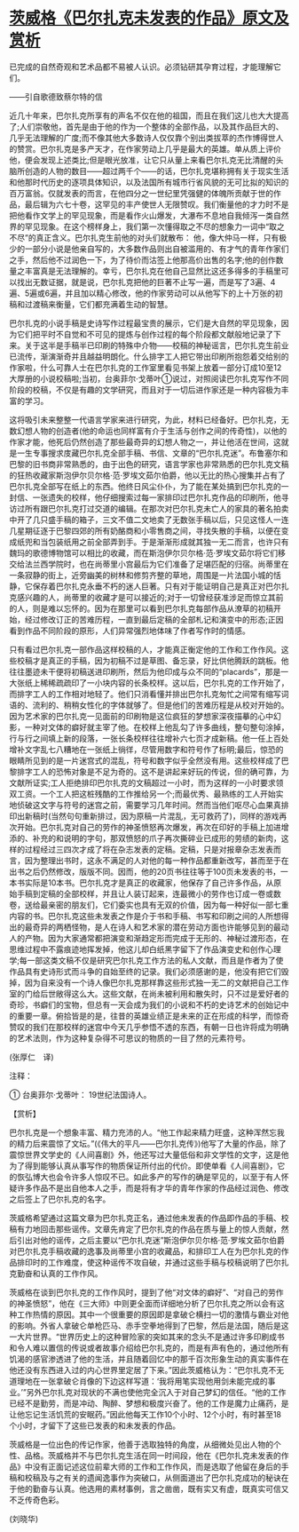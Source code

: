 # [茨威格《巴尔扎克未发表的作品》原文及赏析](https://www.vrrw.net/wx/12007.html)

已完成的自然奇观和艺术品都不易被人认识。必须钻研其孕育过程，才能理解它们。

——引自歌德致蔡尔特的信

近几十年来，巴尔扎克所享有的声名不仅在他的祖国，而且在我们这儿也大大提高了;人们崇敬他，首先是由于他的作为一个整体的全部作品，以及其作品巨大的、几乎无法理解的广度;而不像其他大多数诗人仅仅靠个别出类拔萃的杰作博得世人的赞赏。巴尔扎克是多产天才，在作家劳动上几乎是最大的英雄。单从质上评价他，便会发现上述类比;但是眼光放准，让它只从量上来看巴尔扎克无比清醒的头脑所创造的人物的数目——超过两千个——的话，巴尔扎克堪称拥有关于现实生活和他那时代历史的逐项具体知识，以及法国所有城市行省风貌的无可比拟的知识的百万富翁。仅就发表的而言，在他四分之一世纪里凭强健的体魄所贡献于世的作品，最后辑为六七十卷，这罕见的丰产使世人无限赞叹。我们衡量他的才力时不是把他看作文学上的罕见现象，而是看作火山爆发，大瀑布不息地自我倾泻一类自然界的罕见现象。在这个榜样身上，我们第一次懂得取之不尽的想象力一词中“取之不尽”的真正含义。巴尔扎克生前他的对头们就散布： 他，像大仲马一样，只有极少的一部分小说是他亲自写的，大多数作品则出自被滥用的、有才气的青年作家们之手，然后他不过润色一下，为了待价而沽签上他那高价出售的名字;他的创作数量之丰富真是无法理解的。幸亏，巴尔扎克在他自己显然比这还多得多的手稿里可以找出无数证据，就是说，巴尔扎克把他的巨著不止写一遍，而是写了3遍、4遍、5遍或6遍，并且加以精心修改，他的作家劳动可以从他写下的上十万张的初稿和过渡稿来衡量，它们都充满着生动的智慧。



巴尔扎克的小说手稿是史诗写作过程最宝贵的展示，它们是大自然的罕见现象，因为它们把平时不自觉和不可见的提炼与创作过程的每个阶段都文献般地记录了下来。关于这半是手稿半已印刷的特殊中介物——校稿的神秘谣言，巴尔扎克生前业已流传，渐演渐奇并且越益明朗化。什么排字工人把它带出印刷所抱怨着交给别的作家啦，什么可靠人士在巴尔扎克的工作室里看见书架上放着一部分订成10至12大厚册的小说校稿啦;当初，台奥菲尔·戈蒂叶①说过，对照阅读巴尔扎克写作不同阶段的校稿，不仅是有趣的文学研究，而且对于一切后进作家还是一种内容极为丰富的学习。

这将吸引未来整整一代语言学家来进行研究，为此，材料已经备好。巴尔扎克，无数幻想人物的创造者(他的命运也同样富有介于生活与创作之间的传奇性)，以他的作家才能，他死后仍然创造了那些最奇异的幻想人物之一，并让他活在世间，这就是一生专事搜求庋藏巴尔扎克全部手稿、书信、文章的“巴尔扎克迷”。布鲁塞尔和巴黎的旧书商非常熟悉的，由于出色的研究，语言学家也非常熟悉的巴尔扎克文稿的狂热收藏家斯泡伊尔贝尔格·范·罗埃文茹尔伯爵，他以无比的热心搜集并占有了巴尔扎克全部写在纸上的东西。他终日风尘仆仆，为了能在某处搞到巴尔扎克的一封信、一张遗失的校样，他仔细搜索过每一家排印过巴尔扎克作品的印刷所，他寻访过所有跟巴尔扎克打过交道的编辑。在那次对巴尔扎克未亡人的家具的著名拍卖中开了几只盛手稿的箱子，三文不值二文地卖了无数张手稿以后，只见这怪人一连几星期征逐于巴黎四郊的所有奶酪商和小零售商之间，寻找失散的手稿，以便在变成纸兜和当包装纸用之前全部弄到手。于是渐渐形成就其独一无二而言，也许只有魏玛的歌德博物馆可以相比的收藏，而在斯泡伊尔贝尔格·范·罗埃文茹尔将它们移交给法兰西学院时，也在尚蒂里小宫最后为它们准备了足堪匹配的归宿。尚蒂里在一条寂静的街上，近旁幽美的树林和修剪齐整的草地，周围是一片法国小城的恬静，它保存着巴尔扎克永垂不朽的迷人巨著。只有对于能证明自己是真正对巴尔扎克感兴趣的人，尚蒂里的收藏才是可以接近的;对于一切曾经获准涉足而惊立其前的人，则是难以忘怀的。因为在那里可以看到巴尔扎克每部作品从潦草的初稿开始，经过修改订正的苦难历程，一直到最后定稿的全部札记和演变中的形态;正因看到作品不同阶段的原形，人们异常强烈地体味了作者写作时的情感。

只有看过巴尔扎克一部作品这样校稿的人，才能真正衡定他的工作和工作作风。这些校稿才是真正的手稿，因为初稿不过是草图、备忘录，好比供他腾跃的跳板。他往往墨迹未干便将初稿送进印刷所，然后为他印成与众不同的“placards”，那是一大张纸上稀稀疏疏印了一小块内容的长条校样。这以后，巴尔扎克的工作开始了，而排字工人的工作相对地轻了。他们只消看懂并排出巴尔扎克匆忙之间常有缩写词语的、流利的、稍稍女性化的字体就够了。但是他们的苦难历程是从校对开始的。因为艺术家的巴尔扎克一见面前的印刷物是这位疯狂的梦想家深夜描摹的心中幻影，一种对文体的癖好就主宰了他。在校样上他乱勾了许多曲线，整句整句涂掉，行与行之间填上新的段落，一张长条校样往往增补六七页才成新稿。他一任上百处增补文字乱七八糟地在一张纸上徜徉，尽管用数字和符号作了标明;最后，惊恐的眼睛所见到的是一片迷宫式的混乱，符号和数字似乎全然没有用。这些校样成了巴黎排字工人的恐怖对象是不足为奇的。这不是讲起来好玩的传说，但的确可靠，为文献所证实;工人拒绝排印巴尔扎克的文稿超过一小时，而为这样的一小时要求领双工资。一个工人把这桩残酷的工作推给另一个;而最优秀、最熟练的工人开始实地侦破这文字与符号的迷宫之前，需要学习几年时间。然而当他们呕尽心血果真排印出新稿时(当然句句重新排过，因为原稿一片混乱，无可救药了)，同样的游戏再次开始。巴尔扎克对自己的劳作的神圣愤怒再次爆发，再次在印好的手稿上加进增添的、补充的和说明的字句，那双愤怒的爪子再次撕碎业已成形的劳绩的新肉，这样的过程经过三四次才成了将在杂志发表的定稿。定稿，只是对报章杂志发表而言，因为整理出书时，这永不满足的人对他的每一种作品都重新改写，甚而至于在出书之后仍然修改，版版不同。因而，他的20页书往往等于100页未发表的书，一本书实际是10本书。巴尔扎克才是真正的收藏家，他保存了自己许多作品，从原始手稿到定稿的全部校样，并且让人装订起来，连最微小的劳作也订成一卷或数卷，送给最亲密的朋友们，它们委实也具有无双的价值，因为每一种好似一部七重内容的书。巴尔扎克这些未发表之作是介于书和手稿、书写和印刷之间的人所想得出的最奇异的两栖怪物，是人在诗人和艺术家的潜在劳动方面也许能够见到的最动人的产物。因为大家通常都把演变和渐趋定形而完成于无形的、神秘过渡形态，在思维过程中不露痕迹地挥发掉，他这儿却白纸黑字留下了作品演变史和创作心理学;每一部这类文稿不仅是研究巴尔扎克工作方法的私人文献，而且是作者为了使作品具有史诗形式而斗争的自始至终的记录。我们必须感谢的是，他没有把它们毁掉，因为自来没有一个诗人像巴尔扎克那样靠这些形式独一无二的文献把自己工作室的门给后世敞得这么大。这些文献，在尚未被利用和散失时，只不过是爱好者的奇珍，书癖们的宝物，但总有一天会成为我们的小说和不朽的史诗艺术的创始记中的重要一章。俯拾皆是的是，往昔的英雄业绩正是未来的正在形成的科学，而惊奇赞叹的我们在那校样的迷宫中今天几乎参悟不透的东西，有朝一日也许将成为明确的艺术法则，作为这种复杂得不可思议的物质的一目了然的元素符号。

(张厚仁　译)

注释：

① 台奥菲尔·戈蒂叶： 19世纪法国诗人。

【赏析】

巴尔扎克是一个想象丰富、精力充沛的人。“他工作起来精力旺盛，这种浑然忘我的精力后来震惊了文坛。”(《伟大的平凡——巴尔扎克传》)他写了大量的作品，除了震惊世界文学史的《人间喜剧》外，他还写过大量低俗和非文学性的文字，这是他为了得到能够认真从事写作的物质保证所付出的代价。即使单看《人间喜剧》，它的恢弘博大也会令许多人惊叹不已。如此多产的写作的确是罕见的，以至于有人怀疑许多作品不是出自他本人之手，而是将有才华的青年作家的作品经过润色、修改之后签上了巴尔扎克的名字。

茨威格希望通过这篇文章为巴尔扎克正名，通过他未发表的作品即作品的手稿、校稿有力地回击那些谣传。文章先肯定了巴尔扎克的作品在质与量上的惊人贡献，然后引出对他的谣传，之后主要以“巴尔扎克迷”斯泡伊尔贝尔格·范·罗埃文茹尔伯爵对巴尔扎克手稿收藏的逸事及尚蒂里小宫的收藏品，和排印工人在为巴尔扎克的作品排印时的工作难度，使这种谣传不攻自破，并通过这些手稿与校稿说明了巴尔扎克勤奋和认真的工作作风。

茨威格在谈到巴尔扎克的工作作风时，提到了他“对文体的癖好”、“对自己的劳作的神圣愤怒”，他在《三大师》中则更全面而详细地分析了巴尔扎克之所以会有这种工作热情的原因。其中一个很重要的原因即是拿破仑横扫一切的激情与霸业对他的影响。外省人拿破仑单枪匹马、赤手空拳地得到了巴黎，然后是法国，随后是这一大片世界。“世界历史上的这种冒险家的突如其来的念头不是通过许多印刷成书和令人难以置信的传说或者故事介绍给巴尔扎克的，而是有声有色的，通过他所有饥渴的感官渗透进了他的生活，并且随着回忆中的那千百次形象生动的真实事件在他还没有东西进入过的内心世界里定居了下来。”因此茨威格认为：“巴尔扎克不无道理地在一张拿破仑肖像的下边这样写道：‘我将用笔实现他用剑未能完成的事业。’”另外巴尔扎克对现状的不满也使他完全沉入于对自己梦幻的信任。“他的工作已经不是勤劳，而是冲动、陶醉、梦想和极度兴奋了。他的工作是魔力止痛药，是让他忘记生活饥荒的安眠药。”因此他每天工作10个小时、12个小时，有时甚至18个小时，才留下了这些已发表的和未发表的作品。

茨威格是一位出色的传记作家，他善于选取独特的角度，从细微处见出人物的个性、品格。茨威格并不与巴尔扎克生活在同一时间段，他在《巴尔扎克未发表的作品》中没有正面记述这位前辈大师的工作和工作作风，而是选取了他留在身后的手稿和校稿及与之有关的遗闻逸事作为突破口，从侧面道出了巴尔扎克成功的秘诀在于他的勤奋与认真。他选用的素材事例，言之凿凿，既有实又有虚，既真实可信又不乏传奇色彩。

(刘晓华)

